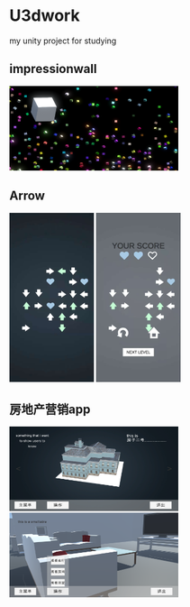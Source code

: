 # U3dwork
my unity project for studying
## impressionwall

<img src="https://github.com/szlizhishen/U3dwork/blob/master/jpg%26png/impression.PNG" width="300" height="150" alt="图片加载失败时，显示这段字"/>

## Arrow
<img src="https://github.com/szlizhishen/U3dwork/blob/master/jpg%26png/arrow1.jpg" width="150" height="300" alt="图片加载失败时，显示这段字"/>    <img src="https://github.com/szlizhishen/U3dwork/blob/master/jpg%26png/arrow2.jpg" width="150" height="300" alt="图片加载失败时，显示这段字"/>

## 房地产营销app
<img src="https://github.com/szlizhishen/U3dwork/blob/master/jpg%26png/model.png" width="300" height="150" alt="图片加载失败时，显示这段字"/>  
<img src="https://github.com/szlizhishen/U3dwork/blob/master/jpg%26png/room.png" width="300" height="150" alt="图片加载失败时，显示这段字"/> 
